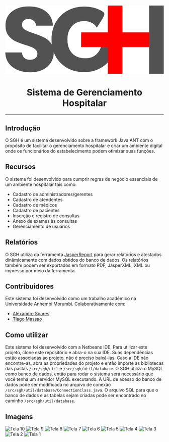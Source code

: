 <p align="center">  
  <img width="550" src="https://raw.githubusercontent.com/niccampanelli/SGH/main/src/sgh/util/icons/sgh_logo.png"/>
</p>
<h1 align="center">Sistema de Gerenciamento Hospitalar</h1>
<hr>
<h2>Introdução</h2>
<p>O SGH é um sistema desenvolvido sobre a framework Java ANT com o propósito de facilitar o gerenciamento hospitalar e criar um ambiente digital onde os funcionários do estabelecimento podem otimizar suas funções.</p>
<h2>Recursos</h2>
<p>O sistema foi desenvolvido para cumprir regras de negócio essenciais de um ambiente hospitalar tais como:</p>

- Cadastro de administradores/gerentes
- Cadastro de atendentes
- Cadastro de médicos
- Cadastro de pacientes
- Inserção e registro de consultas
- Anexo de exames às consultas
- Gerenciamento de usuários

<h2>Relatórios</h2>

O SGH utiliza da ferramenta [JasperReport](https://community.jaspersoft.com/) para gerar relatórios e atestados dinâmicamente com dados obtidos do banco de dados. Os relatórios também podem ser exportados em formato PDF, JasperXML, XML ou impresso por meio da ferramenta.

<h2>Contribuidores</h2>

Este sistema foi desenvolvido como um trabalho acadêmico na Universidade Anhembi Morumbi. Colaborativamente com:

- [Alexandre Soares](https://github.com/alexandrests)
- [Tiago Massao](https://github.com/Tmassao)

<h2>Como utilizar</h2>

Este sistema foi desenvolvido com a Netbeans IDE. Para utilizar este projeto, clone este repositório e abra-o na sua IDE. Suas dependências estão associadas ao projeto, não é preciso baixá-las. Caso a IDE não encontre-as, abra as propriedades do projeto e então importe as bibliotecas das pastas `/src/sgh/util` e `/src/sgh/util/database`.
O SGH utiliza o MySQL como banco de dados, então para rodar o sistema será necessário que você tenha um servidor MySQL executando. A URL de acesso do banco de dados pode ser modificada no arquivo de conexão `/src/sgh/util/database/ConnectionClass.java`.
O arquivo SQL para que o banco de dados e as tabelas sejam criadas pode ser encontrado no caminho `/src/sgh/util/database`.

<h2>Imagens</h2>

![Tela 10](https://user-images.githubusercontent.com/56810073/173169246-35184d70-ab56-4069-86ba-e0297bb33d6f.png)
![Tela 9](https://user-images.githubusercontent.com/56810073/173169245-669dcac4-70a4-4b57-88e1-33a4ce57a2a7.png)
![Tela 8](https://user-images.githubusercontent.com/56810073/173169240-ec7792da-7c79-48c2-b2aa-120a6a2b96de.png)
![Tela 7](https://user-images.githubusercontent.com/56810073/173169236-dfd8a9e7-84b5-4539-8ed1-c7e8408b57ff.png)
![Tela 6](https://user-images.githubusercontent.com/56810073/173169234-6f5d223d-f814-4e8f-889d-59539c3d4069.png)
![Tela 5](https://user-images.githubusercontent.com/56810073/173169229-a79b488b-a74b-4f1b-bf3f-be31b5e1b709.png)
![Tela 4](https://user-images.githubusercontent.com/56810073/173169226-cb5f08a0-3796-4527-a6ee-184ed115cfe7.png)
![Tela 3](https://user-images.githubusercontent.com/56810073/173169221-21d441d7-defb-442a-94ff-92d2a7496883.png)
![Tela 2](https://user-images.githubusercontent.com/56810073/173169215-113f50de-e0b3-4b76-b04f-def35a58b7f4.png)
![Tela 1](https://user-images.githubusercontent.com/56810073/173169206-a80eba5e-ca05-4dc4-9b5f-f416688fb2f9.png)

